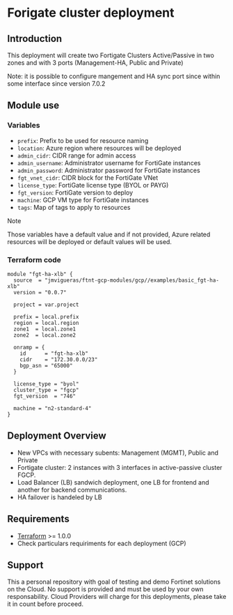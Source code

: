 # Forigate cluster deployment
## Introduction

This deployment will create two Fortigate Clusters Active/Passive in two zones and with 3 ports (Management-HA, Public and Private)

Note: it is possible to configure mangement and HA sync port since within some interface since version 7.0.2

## Module use

### Variables

- `prefix`: Prefix to be used for resource naming
- `location`: Azure region where resources will be deployed
- `admin_cidr`: CIDR range for admin access
- `admin_username`: Administrator username for FortiGate instances
- `admin_password`: Administrator password for FortiGate instances
- `fgt_vnet_cidr`: CIDR block for the FortiGate VNet
- `license_type`: FortiGate license type (BYOL or PAYG)
- `fgt_version`: FortiGate version to deploy
- `machine`: GCP VM type for FortiGate instances
- `tags`: Map of tags to apply to resources

> [!NOTE]
> Those variables have a default value and if not provided, Azure related resources will be deployed or default values will be used. 

### Terraform code

```hcl
module "fgt-ha-xlb" {
  source  = "jmvigueras/ftnt-gcp-modules/gcp//examples/basic_fgt-ha-xlb"
  version = "0.0.7"

  project = var.project

  prefix = local.prefix
  region = local.region
  zone1  = local.zone1
  zone2  = local.zone2

  onramp = {
    id      = "fgt-ha-xlb"
    cidr    = "172.30.0.0/23"
    bgp_asn = "65000"
  }

  license_type = "byol"
  cluster_type = "fgcp"
  fgt_version  = "746"

  machine = "n2-standard-4"
}
```

## Deployment Overview

- New VPCs with necessary subents: Management (MGMT), Public and Private
- Fortigate cluster: 2 instances with 3 interfaces in active-passive cluster FGCP.
- Load Balancer (LB) sandwich deployment, one LB for frontend and another for backend communications.
- HA failover is handeled by LB

## Requirements
* [Terraform](https://learn.hashicorp.com/terraform/getting-started/install.html) >= 1.0.0
* Check particulars requiriments for each deployment (GCP) 

## Support
This a personal repository with goal of testing and demo Fortinet solutions on the Cloud. No support is provided and must be used by your own responsability. Cloud Providers will charge for this deployments, please take it in count before proceed.


